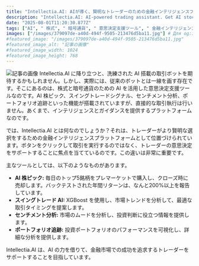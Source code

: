 ```yaml
---
title: "Intellectia.AI: AIが導く、賢明なトレーダーのための金融インテリジェンスプラットフォーム"
description: "Intellectia.AI: AI-powered trading assistant. Get AI stock picks, swing trade signals, sentiment analysis, and portfolio tracking. It guides decisions, not executes trades. A financial intelligence platform for smarter trading."
date: "2025-08-01T11:20:30.877Z"
tags: ["AI", " 株式", " 暗号通貨", " 意思決定支援ツール", " 金融インテリジェンス"]
images: ["/images/379097de-a40d-494f-9505-213476d5ba11.jpg"] # Для og:image
#featured_image: "/images/379097de-a40d-494f-9505-213476d5ba11.jpg"
#featured_image_alt: "記事の画像"
#featured_image_width: 1024
#featured_image_height: 768
---
```

![記事の画像](/images/379097de-a40d-494f-9505-213476d5ba11.jpg)
Intellectia.AI に降り立つと、洗練された AI 搭載の取引ボットを期待するかもしれません。しかし、実際には、従来のボットとは一線を画す存在です。そこにあるのは、株式と暗号通貨のための AI を活用した意思決定支援ツールなのです。AI 株ピック、スイングトレードシグナル、センチメント分析、ポートフォリオ追跡といった機能が搭載されていますが、直接的な取引執行は行いません。あくまで、インテリジェンスとガイダンスを提供するプラットフォームなのです。

では、Intellectia.AI とは何なのでしょうか？それは、トレーダーがより賢明な選択をするための金融インテリジェンスプラットフォームとして位置づけられています。ボタンをクリックして取引を実行するのではなく、トレーダーの意思決定をサポートすることに焦点を当てているのです。この違いは非常に重要です。

主なツールとしては、以下のようなものがあります。

*   **AI 株ピック:** 毎日のトップ5銘柄をプレマーケットで購入し、クローズ時に売却します。バックテストされた年間リターンは、なんと200%以上を報告しています。
*   **スイングトレード AI:** XGBoost を使用し、市場トレンドを分析して、最適な取引タイミングを提案します。
*   **センチメント分析:** 市場のムードを分析し、投資判断に役立つ情報を提供します。
*   **ポートフォリオ追跡:** 投資ポートフォリオのパフォーマンスを可視化し、詳細な分析を提供します。

Intellectia.AI は、AI の力を借りて、金融市場での成功を追求するトレーダーをサポートすることを目指しています。
